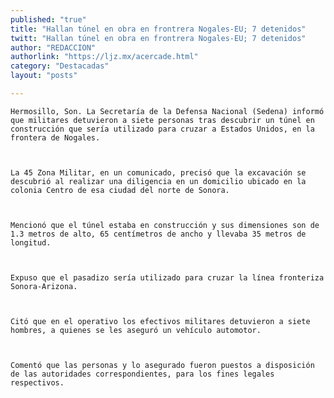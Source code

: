 ```yaml
---
published: "true"
title: "Hallan túnel en obra en frontrera Nogales-EU; 7 detenidos"
twitt: "Hallan túnel en obra en frontrera Nogales-EU; 7 detenidos"
author: "REDACCION"
authorlink: "https://ljz.mx/acercade.html"
category: "Destacadas"
layout: "posts"

---
```



  
    Hermosillo, Son. La Secretaría de la Defensa Nacional (Sedena) informó que militares detuvieron a siete personas tras descubrir un túnel en construcción que sería utilizado para cruzar a Estados Unidos, en la frontera de Nogales.
  
  
  
    La 45 Zona Militar, en un comunicado, precisó que la excavación se descubrió al realizar una diligencia en un domicilio ubicado en la colonia Centro de esa ciudad del norte de Sonora.
  
  
  
    Mencionó que el túnel estaba en construcción y sus dimensiones son de 1.3 metros de alto, 65 centímetros de ancho y llevaba 35 metros de longitud.
  
  
  
    Expuso que el pasadizo sería utilizado para cruzar la línea fronteriza Sonora-Arizona.
  
  
  
    Citó que en el operativo los efectivos militares detuvieron a siete hombres, a quienes se les aseguró un vehículo automotor.
  
  
  
    Comentó que las personas y lo asegurado fueron puestos a disposición de las autoridades correspondientes, para los fines legales respectivos.
  

